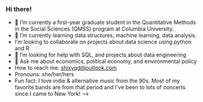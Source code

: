### Hi there!

- 🔭 I’m currently a first-year graduate student in the Quantitative Methods in the Social Sciences (QMSS) program at Columbia University.
- 🌱 I’m currently learning data structures, machine learning, data analysis.
-  I’m looking to collaborate on projects about data science using python and R
- 🤔 I’m looking for help with SQL, and projects about data engineering
- 💬 Ask me about economics, political economy, and environmental policy
-  How to reach me: shixyqd@outlook.com
-  Pronouns: she/her/hers
-  Fun fact: I love indie & alternative music from the 90s. Most of my favorite bands are from that period and I've been to lots of concerts since I came to New York!
-->
